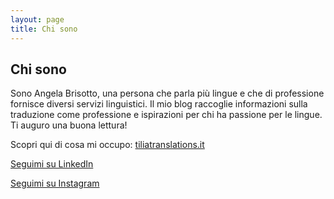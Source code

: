 ```yaml
---
layout: page
title: Chi sono
---
```

## Chi sono

Sono Angela Brisotto, una persona che parla più lingue e che di professione fornisce diversi servizi linguistici. Il mio blog raccoglie informazioni sulla traduzione come professione e ispirazioni per chi ha passione per le lingue. Ti auguro una buona lettura!

Scopri qui di cosa mi occupo: <a href="https://www.tiliatranslations.it/">tiliatranslations.it</a>

<a href="https://www.linkedin.com/in/angela-brisotto/">Seguimi su LinkedIn</a>

<a href="https://www.instagram.com/tiliatranslationsangela/">Seguimi su Instagram</a>
